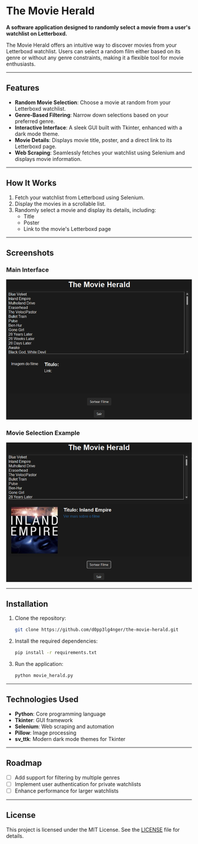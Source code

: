# The Movie Herald

**A software application designed to randomly select a movie from a user's watchlist on Letterboxd.**

The Movie Herald offers an intuitive way to discover movies from your Letterboxd watchlist. Users can select a random film either based on its genre or without any genre constraints, making it a flexible tool for movie enthusiasts.

---

## Features

- **Random Movie Selection**: Choose a movie at random from your Letterboxd watchlist.
- **Genre-Based Filtering**: Narrow down selections based on your preferred genre.
- **Interactive Interface**: A sleek GUI built with Tkinter, enhanced with a dark mode theme.
- **Movie Details**: Displays movie title, poster, and a direct link to its Letterboxd page.
- **Web Scraping**: Seamlessly fetches your watchlist using Selenium and displays movie information.

---

## How It Works

1. Fetch your watchlist from Letterboxd using Selenium.
2. Display the movies in a scrollable list.
3. Randomly select a movie and display its details, including:
   - Title
   - Poster
   - Link to the movie's Letterboxd page

---

## Screenshots

### Main Interface
![Main Interface](prints/tmh1.png)

### Movie Selection Example
![Movie Selection Example](prints/tmh2.png)

---

## Installation

1. Clone the repository:
   ```bash
   git clone https://github.com/d0pp3lg4nger/the-movie-herald.git
   ```
2. Install the required dependencies:
   ```bash
   pip install -r requirements.txt
   ```
3. Run the application:
   ```bash
   python movie_herald.py
   ```

---

## Technologies Used

- **Python**: Core programming language
- **Tkinter**: GUI framework
- **Selenium**: Web scraping and automation
- **Pillow**: Image processing
- **sv_ttk**: Modern dark mode themes for Tkinter

---

## Roadmap

- [ ] Add support for filtering by multiple genres
- [ ] Implement user authentication for private watchlists
- [ ] Enhance performance for larger watchlists

---

## License

This project is licensed under the MIT License. See the [LICENSE](LICENSE) file for details.


